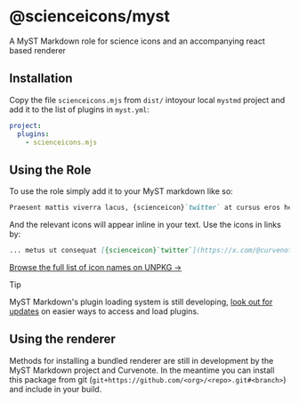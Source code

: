 # @scienceicons/myst

A MyST Markdown role for science icons and an accompanying react based renderer

## Installation

Copy the file `scienceicons.mjs` from `dist/` intoyour local `mystmd` project and add it to the list of plugins in `myst.yml`:

```yaml
project:
  plugins:
    - scienceicons.mjs
```

## Using the Role

To use the role simply add it to your MyST markdown like so:

```markdown
Praesent mattis viverra lacus, {scienceicon}`twitter` at cursus eros hendrerit nec {scienceicon}`curvenote`.
```

And the relevant icons will appear inline in your text. Use the icons in links by:

```markdown
... metus ut consequat [{scienceicon}`twitter`](https://x.com/@curvenote) dignissim ante sem ...
```

[Browse the full list of icon names on UNPKG &rarr;](https://unpkg.com/browse/@scienceicons/myst@latest/src/names.json)

> [!TIP]
> MyST Markdown's plugin loading system is still developing, [look out for updates](https://mystmd.org/guide/plugins) on easier ways to access and load plugins.

## Using the renderer

Methods for installing a bundled renderer are still in development by the MyST Markdown project and Curvenote. In the meantime you can install this package from git (`git+https://github.com/<org>/<repo>.git#<branch>`) and include in your build.
